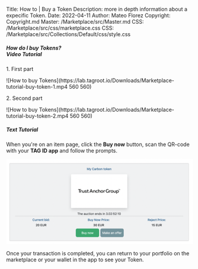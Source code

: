 Title: How to | Buy a Token
Description: more in depth information about a expecific Token.
Date: 2022-04-11
Author: Mateo Florez
Copyright: Copyright.md
Master: /Marketplace/src/Master.md
CSS: /Marketplace/src/css/marketplace.css
CSS: /Marketplace/src/Collections/Default/css/style.css


<div class="container info zone ">
	<h5 class="display-6 fw-semibold border-bottom text-start">How do I buy Tokens? </br> Video Tutorial</h5>
	<div class="token-basic-info token-description-container bg-opacity-10">
	<p class="text-start m-3">1. First part</p>
	![How to buy Tokens](https://lab.tagroot.io/Downloads/Marketplace-tutorial-buy-token-1.mp4 560 560)
	<p class="text-start m-3">2. Second part</p>
	![How to buy Tokens](https://lab.tagroot.io/Downloads/Marketplace-tutorial-buy-token-2.mp4 560 560)
	</div>
</div>
<div class="container info zone ">
	<h5 class="display-6 fw-semibold border-bottom text-start">Text Tutorial</h5>
	<div class="token-basic-info token-description-container bg-opacity-10">
		<div class="container">
			<p class="text-start m-3">When you're on an item page, click the <strong>Buy now</strong> button, scan the QR-code with your <strong>TAG ID app</strong> and follow the prompts.</p>
			<div class="text-center">
				<img src="Images/BuyNow.png" class="rounded img-fluid shadow m-2" alt="Buy Now example">
			</div>
				<p class="text-start m-3">Once your transaction is completed, you can return to your portfolio on the marketplace or your wallet in the app to see your Token.</p>
		</div>
	</div>
</div>



